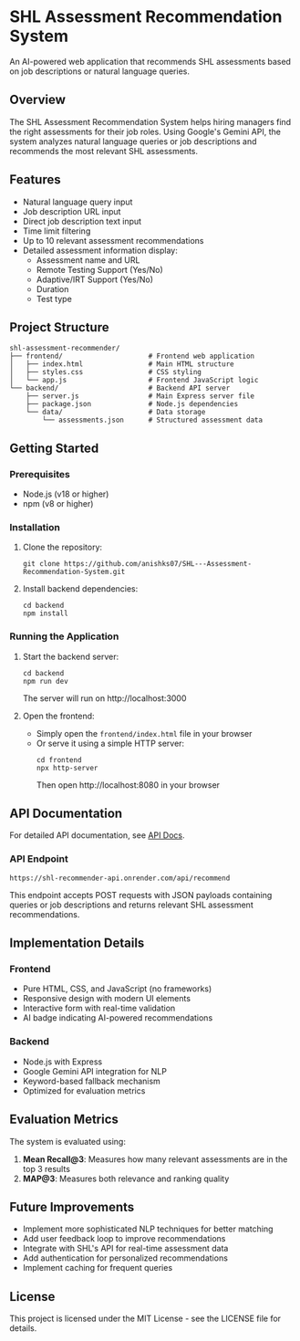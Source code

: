 # SHL Assessment Recommendation System

An AI-powered web application that recommends SHL assessments based on job descriptions or natural language queries.

## Overview

The SHL Assessment Recommendation System helps hiring managers find the right assessments for their job roles. Using Google's Gemini API, the system analyzes natural language queries or job descriptions and recommends the most relevant SHL assessments.

## Features

- Natural language query input
- Job description URL input
- Direct job description text input
- Time limit filtering
- Up to 10 relevant assessment recommendations
- Detailed assessment information display:
  - Assessment name and URL
  - Remote Testing Support (Yes/No)
  - Adaptive/IRT Support (Yes/No)
  - Duration
  - Test type

## Project Structure

```
shl-assessment-recommender/
├── frontend/                     # Frontend web application
│   ├── index.html                # Main HTML structure
│   ├── styles.css                # CSS styling
│   └── app.js                    # Frontend JavaScript logic
└── backend/                      # Backend API server
    ├── server.js                 # Main Express server file
    ├── package.json              # Node.js dependencies
    └── data/                     # Data storage
        └── assessments.json      # Structured assessment data
```

## Getting Started

### Prerequisites

- Node.js (v18 or higher)
- npm (v8 or higher)

### Installation

1. Clone the repository:
   ```
   git clone https://github.com/anishks07/SHL---Assessment-Recommendation-System.git
   
   ```

2. Install backend dependencies:
   ```
   cd backend
   npm install
   ```

### Running the Application

1. Start the backend server:
   ```
   cd backend
   npm run dev
   ```
   The server will run on http://localhost:3000

2. Open the frontend:
   - Simply open the `frontend/index.html` file in your browser
   - Or serve it using a simple HTTP server:
     ```
     cd frontend
     npx http-server
     ```
     Then open http://localhost:8080 in your browser

## API Documentation

For detailed API documentation, see [API Docs](docs/api/api-docs.md).

### API Endpoint

```
https://shl-recommender-api.onrender.com/api/recommend
```

This endpoint accepts POST requests with JSON payloads containing queries or job descriptions and returns relevant SHL assessment recommendations.

## Implementation Details

### Frontend

- Pure HTML, CSS, and JavaScript (no frameworks)
- Responsive design with modern UI elements
- Interactive form with real-time validation
- AI badge indicating AI-powered recommendations

### Backend

- Node.js with Express
- Google Gemini API integration for NLP
- Keyword-based fallback mechanism
- Optimized for evaluation metrics

## Evaluation Metrics

The system is evaluated using:

1. **Mean Recall@3**: Measures how many relevant assessments are in the top 3 results
2. **MAP@3**: Measures both relevance and ranking quality

## Future Improvements

- Implement more sophisticated NLP techniques for better matching
- Add user feedback loop to improve recommendations
- Integrate with SHL's API for real-time assessment data
- Add authentication for personalized recommendations
- Implement caching for frequent queries

## License

This project is licensed under the MIT License - see the LICENSE file for details.
